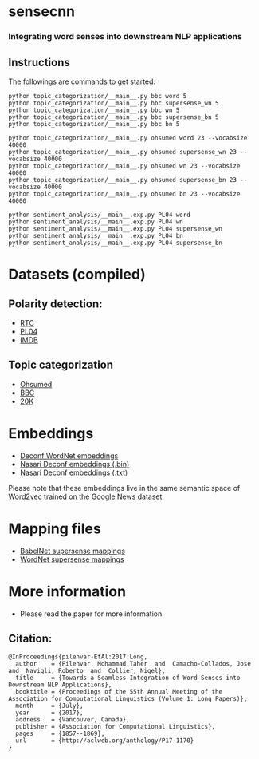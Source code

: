 # sensecnn
### Integrating word senses into downstream NLP applications

## Instructions

The followings are commands to get started:

```
python topic_categorization/__main__.py bbc word 5
python topic_categorization/__main__.py bbc supersense_wn 5
python topic_categorization/__main__.py bbc wn 5
python topic_categorization/__main__.py bbc supersense_bn 5
python topic_categorization/__main__.py bbc bn 5

python topic_categorization/__main__.py ohsumed word 23 --vocabsize 40000
python topic_categorization/__main__.py ohsumed supersense_wn 23 --vocabsize 40000
python topic_categorization/__main__.py ohsumed wn 23 --vocabsize 40000
python topic_categorization/__main__.py ohsumed supersense_bn 23 --vocabsize 40000
python topic_categorization/__main__.py ohsumed bn 23 --vocabsize 40000

python sentiment_analysis/__main__.exp.py PL04 word
python sentiment_analysis/__main__.exp.py PL04 wn
python sentiment_analysis/__main__.exp.py PL04 supersense_wn
python sentiment_analysis/__main__.exp.py PL04 bn
python sentiment_analysis/__main__.exp.py PL04 supersense_bn
```

# Datasets (compiled)

## Polarity detection:

* [RTC](https://drive.google.com/drive/folders/0Bz40_IukD5qDdnlGSTl5LW4wcVE?usp=sharing)
* [PL04](https://drive.google.com/drive/folders/0Bz40_IukD5qDZUhVbXRHeTcwTFU?usp=sharing)
* [IMDB](https://drive.google.com/drive/folders/0Bz40_IukD5qDRDJ5NHhSUTBEUnc?usp=sharing)

## Topic categorization

* [Ohsumed](https://drive.google.com/drive/folders/0Bz40_IukD5qDcmVKcm5rNVA1LWs?usp=sharing)
* [BBC](https://drive.google.com/drive/folders/0Bz40_IukD5qDX3Y2c3RvRWhPenM?usp=sharing)
* [20K](https://drive.google.com/drive/folders/0Bz40_IukD5qDbURfbEdTUnZELWc?usp=sharing)


# Embeddings

* [Deconf WordNet embeddings](https://drive.google.com/a/di.uniroma1.it/file/d/0Bz40_IukD5qDbzJFSmppN0Y2djg/view?usp=sharing)
* [Nasari Deconf embeddings (.bin)](https://drive.google.com/a/di.uniroma1.it/file/d/0Bz40_IukD5qDZ3lsemhSVTBLeFU/view?usp=sharing)
* [Nasari Deconf embeddings (.txt)](https://drive.google.com/a/di.uniroma1.it/file/d/0Bz40_IukD5qDLWdCNUJhQ3gtMzA/view?usp=sharing)

Please note that these embeddings live in the same semantic space of [Word2vec trained on the Google News dataset](https://code.google.com/archive/p/word2vec/). 

# Mapping files

* [BabelNet supersense mappings](https://drive.google.com/a/di.uniroma1.it/file/d/0Bz40_IukD5qDbTNQWGxFdDdZNnM/view?usp=sharing)
* [WordNet supersense mappings](https://drive.google.com/file/d/0B-ZmZ8m4R_BaNWFBaEhIMmRha1U/view?usp=sharing)


# More information
* Please read the paper for more information.

## Citation:

```
@InProceedings{pilehvar-EtAl:2017:Long,
  author    = {Pilehvar, Mohammad Taher  and  Camacho-Collados, Jose  and  Navigli, Roberto  and  Collier, Nigel},
  title     = {Towards a Seamless Integration of Word Senses into Downstream NLP Applications},
  booktitle = {Proceedings of the 55th Annual Meeting of the Association for Computational Linguistics (Volume 1: Long Papers)},
  month     = {July},
  year      = {2017},
  address   = {Vancouver, Canada},
  publisher = {Association for Computational Linguistics},
  pages     = {1857--1869},
  url       = {http://aclweb.org/anthology/P17-1170}
}
```

